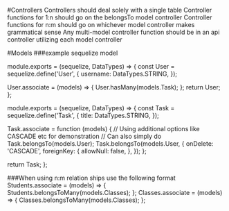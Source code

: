 #Controllers
Controllers should deal solely with a single table
Controller functions for 1:n should go on the belongsTo model controller
Controller functions for n:m should go on whichever model controller makes grammatical sense
Any multi-model controller function should be in an api controller utilizing each model controller

#Models
###example sequelize model

module.exports = (sequelize, DataTypes) => {
  const User = sequelize.define('User', {
    username: DataTypes.STRING,
  });

  User.associate = (models) => {
    User.hasMany(models.Task);
  };
  return User;
};

module.exports = (sequelize, DataTypes) => {
  const Task = sequelize.define('Task', {
    title: DataTypes.STRING,
  });

  Task.associate = function (models) {
    // Using additional options like CASCADE etc for demonstration
    // Can also simply do Task.belongsTo(models.User);
    Task.belongsTo(models.User, {
      onDelete: 'CASCADE',
      foreignKey: {
        allowNull: false,
      },
    });
  };

  return Task;
};

###When using n:m relation ships use the following format
Students.associate = (models) => {
    Students.belongsToMany(models.Classes);
  };
Classes.associate = (models) => {
  Classes.belongsToMany(models.Classes);
};
